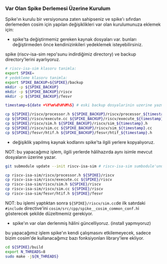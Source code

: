 
### Var Olan Spike Derlemesi Üzerine Kurulum
Spike'ın kurulu bir versiyonuna zaten sahipseniz ve spike'ı sıfırdan derlemeden cosim için yapılan değişiklikleri var olan kurulumunuza eklemek için:

- spike'ta değiştirmemiz gereken kaynak dosyaları var. bunları değiştirmeden önce kendinizinkileri yedeklemek isteyebilirsiniz. 

spike (riscv-isa-sim repo'sunu indirdiğimiz directory) ve backup directory'lerini ayarlıyoruz.

```bash
# riscv-isa-sim klasoru tanimla:
export SPIKE=
# yedekleme klasoru tanimla:
export SPIKE_BACKUP=${SPIKE}/backup
mkdir -p ${SPIKE_BACKUP}
mkdir -p ${SPIKE_BACKUP}/riscv
mkdir -p ${SPIKE_BACKUP}/fesvr

timestamp=${date +%Y%m%d%H%M%S} # eski backup dosyalarinin uzerine yazmamak icin

cp ${SPIKE}/riscv/processor.h ${SPIKE_BACKUP}/riscv/processor_${timestamp}.h
cp ${SPIKE}/riscv/execute.cc ${SPIKE_BACKUP}/riscv/execute_${timestamp}.cc
cp ${SPIKE}/riscv/sim.h ${SPIKE_BACKUP}/riscv/sim_${timestamp}.h
cp ${SPIKE}/riscv/sim.cc ${SPIKE_BACKUP}/riscv/sim_${timestamp}.cc
cp ${SPIKE}/fesvr/htif.h ${SPIKE_BACKUP}/fesvr/htif_${timestamp}.h
```

- değişiklik yapılmış kaynak kodlarını spike'ta ilgili yerlere kopyalıyoruz. 


NOT: bu yapacağımız işlem, ilgili yerlerde hâlihazırda aynı isimle mevcut dosyaların üzerine yazar.

```bash
git submodule update --init riscv-isa-sim # riscv-isa-sim sumbodule'unu guncelle

cp riscv-isa-sim/riscv/processor.h ${SPIKE}/riscv
cp riscv-isa-sim/riscv/execute.cc ${SPIKE}/riscv
cp riscv-isa-sim/riscv/sim.h ${SPIKE}/riscv
cp riscv-isa-sim/riscv/sim.cc ${SPIKE}/riscv
cp riscv-isa-sim/fesvr/htif.h ${SPIKE}/fesvr
```
NOT: bu işlemi yaptıktan sonra `${SPIKE}/riscv/sim.cc`de ilk satırdaki `#include` directive'ini `cosim/src/cpp/spike__cosim_common_conf.h`i gösterecek şekilde düzeltmemiz gerekiyor. 
- spike'ın var olan derlenmiş hâlini güncelliyoruz. (install yapmıyoruz)

bu yapacağımız işlem spike'ın kendi çalışmasını etkilemeyecek, sadece bizim cosim'de kullanacağımız bazı fonksiyonları library'lere ekliyor.


```bash
cd ${SPIKE}/build
export N_THREADS=8
sudo make -j${N_THREADS}
```
